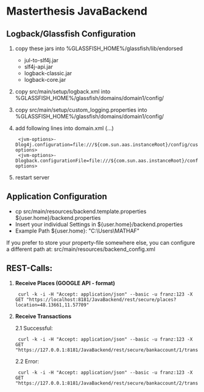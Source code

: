 Masterthesis JavaBackend
========================

Logback/Glassfish Configuration
-------------------------------
1. copy these jars into %GLASSFISH_HOME%/glassfish/lib/endorsed
   * jul-to-slf4j.jar
   * slf4j-api.jar
   * logback-classic.jar
   * logback-core.jar
2. copy src/main/setup/logback.xml into %GLASSFISH_HOME%/glassfish/domains/domain1/config/
3. copy src/main/setup/custom_logging.properties into %GLASSFISH_HOME%/glassfish/domains/domain1/config/
4. add following lines into domain.xml (<java-config>...</java-config>)

        <jvm-options>-Dlog4j.configuration=file:///${com.sun.aas.instanceRoot}/config/custom_logging.properties</jvm-options>
        <jvm-options>-Dlogback.configurationFile=file:///${com.sun.aas.instanceRoot}/config/logback.xml</jvm-options>
       
5. restart server

Application Configuration
-------------------------
* cp src/main/resources/backend.template.properties ${user.home}/backend.properties
* Insert your individual Settings in ${user.home}/backend.properties
* Example Path ${user.home}: "C:\Users\MATHAF"

If you prefer to store your property-file somewhere else, you can configure a 
different path at: src/main/resources/backend_config.xml

REST-Calls: 
-----------

1. **Receive Places (GOOGLE API - format)**

        curl -k -i -H "Accept: application/json" --basic -u franz:123 -X GET "https://localhost:8181/JavaBackend/rest/secure/places?location=48.13661,11.57709"

2. **Receive Transactions**

   2.1 Successful:

        curl -k -i -H "Accept: application/json" --basic -u franz:123 -X GET "https://127.0.0.1:8181/JavaBackend/rest/secure/bankaccount/1/transactions"
    
   2.2 Error:

        curl -k -i -H "Accept: application/json" --basic -u franz:123 -X GET "https://127.0.0.1:8181/JavaBackend/rest/secure/bankaccount/2/transactions"


